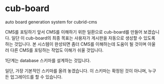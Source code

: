 # cub-board
auto board generation system for cubrid-cms

CMS를 포팅하기 앞서 CMS를 이해하기 위한 일환으로 cub-board를 만들어 보겠습니다.
일단 이 cub-board의 최종 목표는 사용자가 게시판을 자동으로 생성할 수 있도록 하는 것입니다.
본 시스템이 완성되면 좀더 CMS를 이해하는데 도움이 될 것이며 아울러 다른 CMS를 포팅하는 작업도 이해가 쉬울 것입니다.

1단계는 database 스키마를 설계하는 것입니다.

일단, 가장 기본적인 스키마를 올려 놓겠습니다.
이 스키마는 확정된 것이 아니며, 누구든 업그레이드를 할 수 있습니다.
